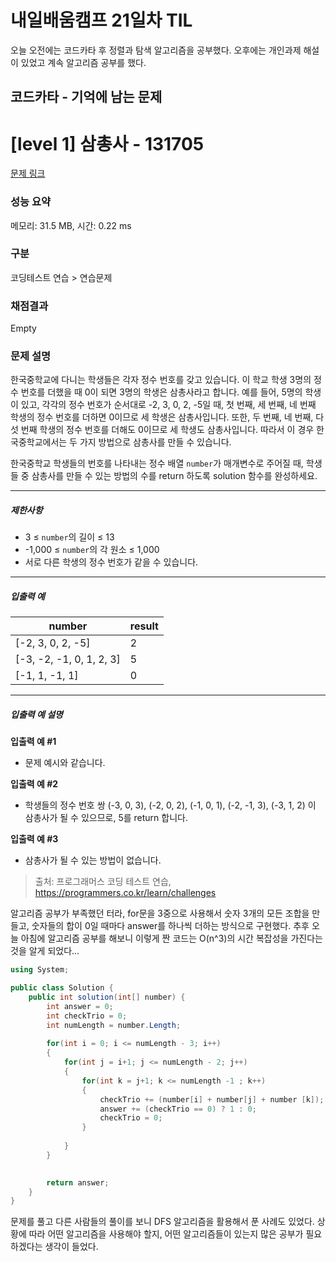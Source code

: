 # 내일배움캠프 21일차 TIL
오늘 오전에는 코드카타 후 정렬과 탐색 알고리즘을 공부했다. 오후에는 개인과제 해설이 있었고 계속 알고리즘 공부를 했다.    

## 코드카타 - 기억에 남는 문제  
# [level 1] 삼총사 - 131705 

[문제 링크](https://school.programmers.co.kr/learn/courses/30/lessons/131705) 

### 성능 요약

메모리: 31.5 MB, 시간: 0.22 ms

### 구분

코딩테스트 연습 > 연습문제

### 채점결과

Empty

### 문제 설명

<p>한국중학교에 다니는 학생들은 각자 정수 번호를 갖고 있습니다. 이 학교 학생 3명의 정수 번호를 더했을 때 0이 되면 3명의 학생은 삼총사라고 합니다. 예를 들어, 5명의 학생이 있고, 각각의 정수 번호가 순서대로 -2, 3, 0, 2, -5일 때, 첫 번째, 세 번째, 네 번째 학생의 정수 번호를 더하면 0이므로 세 학생은 삼총사입니다. 또한, 두 번째, 네 번째, 다섯 번째 학생의 정수 번호를 더해도 0이므로 세 학생도 삼총사입니다. 따라서 이 경우 한국중학교에서는 두 가지 방법으로 삼총사를 만들 수 있습니다.</p>

<p>한국중학교 학생들의 번호를 나타내는 정수 배열 <code>number</code>가 매개변수로 주어질 때, 학생들 중 삼총사를 만들 수 있는 방법의 수를 return 하도록 solution 함수를 완성하세요.</p>

<hr>

<h5>제한사항</h5>

<ul>
<li>3 ≤ <code>number</code>의 길이 ≤ 13</li>
<li>-1,000 ≤ <code>number</code>의 각 원소 ≤ 1,000</li>
<li>서로 다른 학생의 정수 번호가 같을 수 있습니다.</li>
</ul>

<hr>

<h5>입출력 예</h5>
<table class="table">
        <thead><tr>
<th>number</th>
<th>result</th>
</tr>
</thead>
        <tbody><tr>
<td>[-2, 3, 0, 2, -5]</td>
<td>2</td>
</tr>
<tr>
<td>[-3, -2, -1, 0, 1, 2, 3]</td>
<td>5</td>
</tr>
<tr>
<td>[-1, 1, -1, 1]</td>
<td>0</td>
</tr>
</tbody>
      </table>
<hr>

<h5>입출력 예 설명</h5>

<p><strong>입출력 예 #1</strong></p>

<ul>
<li>문제 예시와 같습니다.</li>
</ul>

<p><strong>입출력 예 #2</strong></p>

<ul>
<li>학생들의 정수 번호 쌍 (-3, 0, 3), (-2, 0, 2), (-1, 0, 1), (-2, -1, 3), (-3, 1, 2) 이 삼총사가 될 수 있으므로, 5를 return 합니다.</li>
</ul>

<p><strong>입출력 예 #3</strong></p>

<ul>
<li>삼총사가 될 수 있는 방법이 없습니다.</li>
</ul>


> 출처: 프로그래머스 코딩 테스트 연습, https://programmers.co.kr/learn/challenges

알고리즘 공부가 부족했던 터라, for문을 3중으로 사용해서 숫자 3개의 모든 조합을 만들고, 숫자들의 합이 0일 때마다 answer를 하나씩 더하는 방식으로 구현했다. 추후 오늘 아침에 알고리즘 공부를 해보니 이렇게 짠 코드는 O(n^3)의 시간 복잡성을 가진다는 것을 알게 되었다...  
```cs
using System;

public class Solution {
    public int solution(int[] number) {
        int answer = 0;
        int checkTrio = 0;
        int numLength = number.Length;
        
        for(int i = 0; i <= numLength - 3; i++)
        {
            for(int j = i+1; j <= numLength - 2; j++)
            {
                for(int k = j+1; k <= numLength -1 ; k++)
                {
                    checkTrio += (number[i] + number[j] + number [k]);
                    answer += (checkTrio == 0) ? 1 : 0;
                    checkTrio = 0;
                }
                
            }
        }
        

        return answer;
    }
}
```
문제를 풀고 다른 사람들의 풀이를 보니 DFS 알고리즘을 활용해서 푼 사례도 있었다. 상황에 따라 어떤 알고리즘을 사용해야 할지, 어떤 알고리즘들이 있는지 많은 공부가 필요하겠다는 생각이 들었다.  
